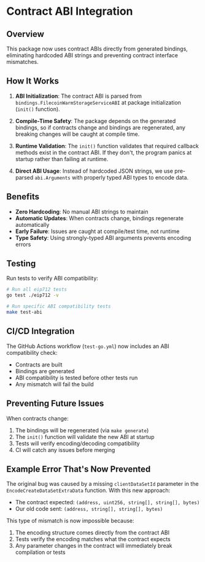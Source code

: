 # Contract ABI Integration

## Overview

This package now uses contract ABIs directly from generated bindings, eliminating hardcoded ABI strings and preventing contract interface mismatches.

## How It Works

1. **ABI Initialization**: The contract ABI is parsed from `bindings.FilecoinWarmStorageServiceABI` at package initialization (`init()` function).

2. **Compile-Time Safety**: The package depends on the generated bindings, so if contracts change and bindings are regenerated, any breaking changes will be caught at compile time.

3. **Runtime Validation**: The `init()` function validates that required callback methods exist in the contract ABI. If they don't, the program panics at startup rather than failing at runtime.

4. **Direct ABI Usage**: Instead of hardcoded JSON strings, we use pre-parsed `abi.Arguments` with properly typed ABI types to encode data.

## Benefits

- **Zero Hardcoding**: No manual ABI strings to maintain
- **Automatic Updates**: When contracts change, bindings regenerate automatically
- **Early Failure**: Issues are caught at compile/test time, not runtime
- **Type Safety**: Using strongly-typed ABI arguments prevents encoding errors

## Testing

Run tests to verify ABI compatibility:
```bash
# Run all eip712 tests
go test ./eip712 -v

# Run specific ABI compatibility tests
make test-abi
```

## CI/CD Integration

The GitHub Actions workflow (`test-go.yml`) now includes an ABI compatibility check:
- Contracts are built
- Bindings are generated
- ABI compatibility is tested before other tests run
- Any mismatch will fail the build

## Preventing Future Issues

When contracts change:
1. The bindings will be regenerated (via `make generate`)
2. The `init()` function will validate the new ABI at startup
3. Tests will verify encoding/decoding compatibility
4. CI will catch any issues before merging

## Example Error That's Now Prevented

The original bug was caused by a missing `clientDataSetId` parameter in the `EncodeCreateDataSetExtraData` function. With this new approach:
- The contract expected: `(address, uint256, string[], string[], bytes)`
- Our old code sent: `(address, string[], string[], bytes)`

This type of mismatch is now impossible because:
1. The encoding structure comes directly from the contract ABI
2. Tests verify the encoding matches what the contract expects
3. Any parameter changes in the contract will immediately break compilation or tests